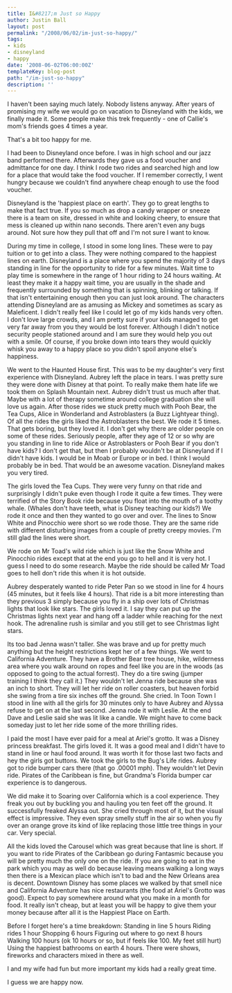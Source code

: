```yaml
---
title: I&#8217;m Just so Happy
author: Justin Ball
layout: post
permalink: "/2008/06/02/im-just-so-happy/"
tags:
- kids
- disneyland
- happy
date: '2008-06-02T06:00:00Z'
templateKey: blog-post
path: "/im-just-so-happy"
description: ''
---
```


I haven't been saying much lately. Nobody listens anyway. After years of promising my wife we would go on vacation to Disneyland with the kids, we finally made it. Some people make this trek frequently - one of Callie's mom's friends goes 4 times a year.

That's a bit too happy for me.

I had been to Disneyland once before. I was in high school and our jazz band performed there. Afterwards they gave us a food voucher and admittance for one day. I think I rode two rides and searched high and low for a place that would take the food voucher. If I remember correctly, I went hungry because we couldn't find anywhere cheap enough to use the food voucher.

Disneyland is the 'happiest place on earth'. They go to great lengths to make that fact true. If you so much as drop a candy wrapper or sneeze there is a team on site, dressed in white and looking cheery, to ensure that mess is cleaned up within nano seconds. There aren't even any bugs around. Not sure how they pull that off and I'm not sure I want to know.

During my time in college, I stood in some long lines. These were to pay tuition or to get into a class. They were nothing compared to the happiest lines on earth. Disneyland is a place where you spend the majority of 3 days standing in line for the opportunity to ride for a few minutes. Wait time to play time is somewhere in the range of 1 hour riding to 24 hours waiting. At least they make it a happy wait time, you are usually in the shade and frequently surrounded by something that is spinning, blinking or talking. If that isn't entertaining enough then you can just look around. The characters attending Disneyland are as amusing as Mickey and sometimes as scary as Maleficent. I didn't really feel like I could let go of my kids hands very often. I don't love large crowds, and I am pretty sure if your kids managed to get very far away from you they would be lost forever. Although I didn't notice security people stationed around and I am sure they would help you out with a smile. Of course, if you broke down into tears they would quickly whisk you away to a happy place so you didn't spoil anyone else's happiness.

We went to the Haunted House first. This was to be my daughter's very first experience with Disneyland. Aubrey left the place in tears. I was pretty sure they were done with Disney at that point. To really make them hate life we took them on Splash Mountain next. Aubrey didn't trust us much after that. Maybe with a lot of therapy sometime around college graduation she will love us again. After those rides we stuck pretty much with Pooh Bear, the Tea Cups, Alice in Wonderland and Astroblasters (a Buzz Lightyear thing). Of all the rides the girls liked the Astroblasters the best. We rode it 5 times. That gets boring, but they loved it. I don't get why there are older people on some of these rides. Seriously people, after they age of 12 or so why are you standing in line to ride Alice or Astroblasters or Pooh Bear if you don't have kids? I don't get that, but then I probably wouldn't be at Disneyland if I didn't have kids. I would be in Moab or Europe or in bed. I think I would probably be in bed. That would be an awesome vacation. Disneyland makes you very tired.

The girls loved the Tea Cups. They were very funny on that ride and surprisingly I didn't puke even though I rode it quite a few times. They were terrified of the Story Book ride because you float into the mouth of a toothy whale. (Whales don't have teeth, what is Disney teaching our kids?) We rode it once and then they wanted to go over and over. The lines to Snow White and Pinocchio were short so we rode those. They are the same ride with different disturbing images from a couple of pretty creepy movies. I'm still glad the lines were short.

We rode on Mr Toad's wild ride which is just like the Snow White and Pinocchio rides except that at the end you go to hell and it is very hot. I guess I need to do some research. Maybe the ride should be called Mr Toad goes to hell don't ride this when it is hot outside.

Aubrey desperately wanted to ride Peter Pan so we stood in line for 4 hours (45 minutes, but it feels like 4 hours). That ride is a bit more interesting than they previous 3 simply because you fly in a ship over lots of Christmas lights that look like stars. The girls loved it. I say they can put up the Christmas lights next year and hang off a ladder while reaching for the next hook. The adrenaline rush is similar and you still get to see Christmas light stars.

Its too bad Jenna wasn't taller. She was brave and up for pretty much anything but the height restrictions kept her of a few things. We went to California Adventure. They have a Brother Bear tree house, hike, wilderness area where you walk around on ropes and feel like you are in the woods (as opposed to going to the actual forrest). They do a tire swing (jumper training I think they call it.) They wouldn't let Jenna ride because she was an inch to short. They will let her ride on roller coasters, but heaven forbid she swing from a tire six inches off the ground. She cried. In Toon Town I stood in line with all the girls for 30 minutes only to have Aubrey and Alyssa refuse to get on at the last second. Jenna rode it with Leslie. At the end Dave and Leslie said she was lit like a candle. We might have to come back someday just to let her ride some of the more thrilling rides.

I paid the most I have ever paid for a meal at Ariel's grotto. It was a Disney princess breakfast. The girls loved it. It was a good meal and I didn't have to stand in line or haul food around. It was worth it for those last two facts and hey the girls got buttons. We took the girls to the Bug's Life rides. Aubrey got to ride bumper cars there (that go .00001 mph). They wouldn't let Devin ride. Pirates of the Caribbean is fine, but Grandma's Florida bumper car experience is to dangerous.

We did make it to Soaring over California which is a cool experience. They freak you out by buckling you and hauling you ten feet off the ground. It successfully freaked Alyssa out. She cried through most of it, but the visual effect is impressive. They even spray smelly stuff in the air so when you fly over an orange grove its kind of like replacing those little tree things in your car. Very special.

All the kids loved the Carousel which was great because that line is short. If you want to ride Pirates of the Caribbean go during Fantasmic because you will be pretty much the only one on the ride. If you are going to eat in the park which you may as well do because leaving means walking a long ways then there is a Mexican place which isn't to bad and the New Orleans area is decent. Downtown Disney has some places we walked by that smell nice and California Adventure has nice restaurants (the food at Ariel's Grotto was good). Expect to pay somewhere around what you make in a month for food. It really isn't cheap, but at least you will be happy to give them your money because after all it is the Happiest Place on Earth.


Before I forget here's a time breakdown:
Standing in line 5 hours
Riding rides 1 hour
Shopping 6 hours
Figuring out where to go next 8 hours
Walking 100 hours (ok 10 hours or so, but if feels like 100. My feet still hurt)
Using the happiest bathrooms on earth 4 hours.
There were shows, fireworks and characters mixed in there as well.

I and my wife had fun but more important my kids had a really great time.

I guess we are happy now.
